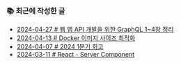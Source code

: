 ### 📚 최근에 작성한 글

<!-- BLEX:START -->
- [2024-04-27 # 웹 앱 API 개발을 위한 GraphQL 1~4장 정리](https://blex.me/@baealex/graphql-for-web-api-development)
- [2024-04-13 # Docker 이미지 사이즈 최적화](https://blex.me/@baealex/docker-image-size-optimize)
- [2024-04-07 # 2024 1분기 회고](https://blex.me/@baealex/retrospective-2024-1-quarter)
- [2024-03-11 # React - Server Component](https://blex.me/@baealex/react-server-component)<!-- BLEX:END -->

<!-- YOUTUBE:START --><!-- YOUTUBE:END -->
